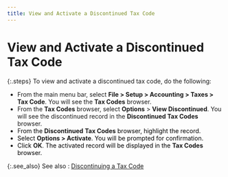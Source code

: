 ```yaml
---
title: View and Activate a Discontinued Tax Code
---
```


# View and Activate a Discontinued Tax Code


{:.steps}
To view and activate a discontinued tax code, do the following:

- From the main  menu bar, select **File &gt; Setup &gt; 
 Accounting &gt; Taxes &gt; Tax Code**. You will see the **Tax 
 Codes** browser.
- From the **Tax Codes** browser, select **Options** > **View Discontinued**.  You will see the discontinued record in the **Discontinued 
 Tax Codes** browser.
- F<font color="#000000" class="hcp2">rom the </font>**Discontinued**<font color="#000000" class="hcp2"> </font>**Tax Codes** <font color="#000000" class="hcp2">browser, highlight the record.</font>
- <font color="#000000" class="hcp2">Select </font>**Options &gt; Activate**<font color="#000000" class="hcp2">. 
 You will be prompted for confirmation.</font>
- <font color="#000000" class="hcp2">Click </font>**OK**<font color="#000000" class="hcp2">. The activated record 
 will be displayed in the </font>**Tax Codes** <font color="#000000" class="hcp2">browser. 
 </font>



{:.see_also}
See also
: [Discontinuing  a Tax Code]({{site.sc_baseurl}}/options/sales-tax/set-up-tax-codes-and-components/tax-code/discontinuing_a_tax_code.html)
